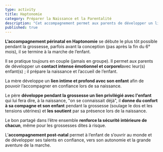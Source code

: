 ```yaml
---
type: activity
title: Haptonomie
category: Préparer la Naissance et la Parentalité
description: "Cet accompagnement permet aux parents de développer un lien intime et profond avec leur enfant, dès avant la naissance..."
published: true
---
```






**L’accompagnement périnatal en Haptonomie** se débute le plus tôt possible pendant la grossesse, parfois avant la conception (pas après la fin du 6° mois), il se termine à la marche de l’enfant.

Il se pratique toujours en couple (jamais en groupe). Il permet aux parents de développer un **contact intense émotionnel et corporel**avec leur(s) enfant(s) ; il prépare la naissance et l’accueil de l’enfant.

La mère développe un **lien intime et profond avec son enfant** afin de pouvoir  l’accompagner  en confiance lors de sa naissance.

Le père **développe pendant la grossesse un lien privilégié avec l'enfant** qui lui fera dire, à la naissance, "on se connaissait déjà", il **donne du confort à sa compagne et son enfant**   pendant la grossesse (soulage le dos et les tensions utérines)  et **les soutient** par sa présence lors de la naissance. 

Le bon partagé dans l’être ensemble **renforce la sécurité intérieure de chacun**, même pour les grossesses dites à risque.

L’**accompagnement post-natal** permet à l’enfant de s’ouvrir au monde et de développer ses talents en confiance, vers son autonomie et la grande aventure de la marche.
